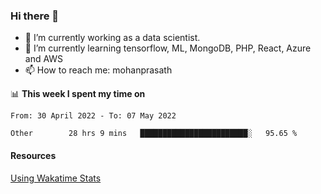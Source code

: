 ### Hi there 👋

- 🔭 I’m currently working as a data scientist.
- 🌱 I’m currently learning tensorflow, ML, MongoDB, PHP, React, Azure and AWS
- 📫 How to reach me: mohanprasath

📊 **This week I spent my time on**
<!--START_SECTION:waka-->

```text
From: 30 April 2022 - To: 07 May 2022

Other        28 hrs 9 mins   ████████████████████████░   95.65 %
```

<!--END_SECTION:waka-->

#### Resources
[Using Wakatime Stats](https://github.com/marketplace/actions/waka-readme)
